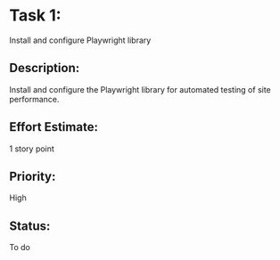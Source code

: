 # Task 1: 
Install and configure Playwright library

## Description:
Install and configure the Playwright library for automated testing of site performance.

## Effort Estimate:
1 story point

## Priority:
High

## Status:
To do
